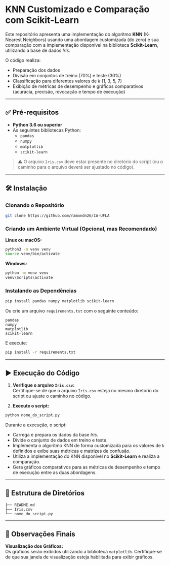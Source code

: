 # KNN Customizado e Comparação com Scikit-Learn

Este repositório apresenta uma implementação do algoritmo **KNN** (K-Nearest Neighbors) usando uma abordagem customizada (do zero) e sua comparação com a implementação disponível na biblioteca **Scikit-Learn**, utilizando a base de dados *Iris*.

O código realiza:
- Preparação dos dados
- Divisão em conjuntos de treino (70%) e teste (30%)
- Classificação para diferentes valores de *k* (1, 3, 5, 7)
- Exibição de métricas de desempenho e gráficos comparativos (acurácia, precisão, revocação e tempo de execução)

---

## ✅ Pré-requisitos

- **Python 3.6 ou superior**
- As seguintes bibliotecas Python:
  - `pandas`
  - `numpy`
  - `matplotlib`
  - `scikit-learn`

> ⚠️ O arquivo `Iris.csv` deve estar presente no diretório do script (ou o caminho para o arquivo deverá ser ajustado no código).

---

## 🛠️ Instalação

### Clonando o Repositório

```bash
git clone https://github.com/ramondn26/IA-UFLA
```

### Criando um Ambiente Virtual (Opcional, mas Recomendado)

**Linux ou macOS:**

```bash
python3 -m venv venv
source venv/bin/activate
```

**Windows:**

```bash
python -m venv venv
venv\Scripts\activate
```

### Instalando as Dependências

```bash
pip install pandas numpy matplotlib scikit-learn
```

Ou crie um arquivo `requirements.txt` com o seguinte conteúdo:

```
pandas
numpy
matplotlib
scikit-learn
```

E execute:

```bash
pip install -r requirements.txt
```

---

## ▶️ Execução do Código

1. **Verifique o arquivo `Iris.csv`:**  
   Certifique-se de que o arquivo `Iris.csv` esteja no mesmo diretório do script ou ajuste o caminho no código.

2. **Execute o script:**

```bash
python nome_do_script.py
```

Durante a execução, o script:
- Carrega e prepara os dados da base *Iris*.
- Divide o conjunto de dados em treino e teste.
- Implementa o algoritmo KNN de forma customizada para os valores de `k` definidos e exibe suas métricas e matrizes de confusão.
- Utiliza a implementação do KNN disponível no **Scikit-Learn** e realiza a comparação.
- Gera gráficos comparativos para as métricas de desempenho e tempo de execução entre as duas abordagens.

---

## 📁 Estrutura de Diretórios

```
├── README.md
├── Iris.csv
└── nome_do_script.py
```

---

## 📝 Observações Finais

**Visualização dos Gráficos:**  
Os gráficos serão exibidos utilizando a biblioteca `matplotlib`. Certifique-se de que sua janela de visualização esteja habilitada para exibir gráficos.

